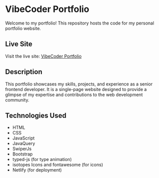 # VibeCoder Portfolio

Welcome to my portfolio! This repository hosts the code for my personal portfolio website.

## Live Site

Visit the live site: [VibeCoder Portfolio](https://vibecoder.netlify.app/)

## Description

This portfolio showcases my skills, projects, and experience as a senior frontend developer. It is a single-page website designed to provide a glimpse of my expertise and contributions to the web development community.

## Technologies Used

- HTML
- CSS
- JavaScript
- JavaQuery
- SwiperJs
- Bootstrap
- typed-js (for type animation)
- isotopes Icons and fontawesome (for icons)
- Netlify (for deployment)

